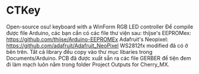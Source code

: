 # CTKey
Open-source osu! keyboard with a WinForm RGB LED controller
Để compile được file Arduino, các bạn cần có các file thư viện sau:
thijse's EEPROMex: https://github.com/thijse/Arduino-EEPROMEx
Adafruit's Neopixel: https://github.com/adafruit/Adafruit_NeoPixel
WS2812fx modified đã có ở bên trên.
Tất cả library đều copy vào thư mục libaries trong Documents/Arduino.
PCB đã được xuất sẵn ra các file GERBER để tiện đem đi làm mạch luôn nằm trong folder Project Outputs for Cherry_MX.
